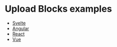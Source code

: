# Upload Blocks examples

* [Svelte](https://codesandbox.io/s/github/uploadcare/upload-blocks-examples/tree/main/svelte-upload-blocks)
* [Angular](https://codesandbox.io/s/github/uploadcare/upload-blocks-examples/tree/main/angular-upload-blocks)
* [React](https://codesandbox.io/s/github/uploadcare/upload-blocks-examples/tree/main/react-upload-blocks)
* [Vue](https://codesandbox.io/s/github/uploadcare/upload-blocks-examples/tree/main/vue-upload-blocks)
